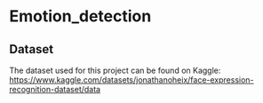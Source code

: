 # Emotion_detection

## Dataset
The dataset used for this project can be found on Kaggle: 
https://www.kaggle.com/datasets/jonathanoheix/face-expression-recognition-dataset/data
